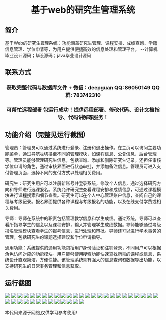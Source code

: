 <p><h1 align="center">基于web的研究生管理系统</h1></p>

## 简介
基于Web的研究生管理系统：功能涵盖研究生管理、课程安排、成绩查询、学籍信息管理、学位申请等，为用户提供便捷高效的信息处理和管理平台。    --计算机毕业设计源码；毕设源码；java毕业设计源码


## 联系方式
<p><h3 align="center">获取完整代码与数据库文件 + 微信：deepguan QQ: 86050149 QQ群: 783742310</h3></p>
<p><h3 align="center">可帮忙远程部署 包运行成功！提供远程部署、修改代码、设计文档指导、代码讲解等服务！</h3></p>

## 功能介绍（完整见运行截图）
管理员：管理员可以通过系统进行登录、注册和退出操作。在主页可以访问主要功能菜单，通过导航栏切换至不同的管理模块，如课程信息、公告信息、后台管理等。管理员能够管理研究生信息，包括查询、添加和删除研究生记录。还担任审核学位申请的角色，通过审核界面进行状态审批，并添加备注信息。管理员可进入支付管理页面，选择不同的支付方式以处理相关费用。

研究生：研究生用户可以注册新账号并登录系统，修改个人信息，通过选择研究方向和导师进行选课报名。系统允许研究生查看课程安排和成绩信息，可通过课程模块进行课程搜索和细节查看。研究生可以在个人中心管理账户信息，查阅自己的课程与考级记录。报名界面提供各种课程与考级报名的功能，以及在线支付学费或相关费用。

导师：导师在系统中的职责包括管理教学信息和学生成绩。通过系统，导师可以查看所指导学生的信息以及课程安排，输入并管理学生成绩数据。导师能够通过考级报名管理模块查看学生的报考信息，进行处理和审批。导师还可以进行学术事务的管理，包括研究生的课题选择建议和学位申请指导。

通用功能：系统提供的通用功能包括用户身份验证和注销登录，不同用户可以根据角色访问对应的功能模块。用户能够使用搜索功能快速查找所需的课程或信息，系统设计直观简洁，方便快捷。该管理系统具有强大的信息查询和数据导出功能，以支持研究生的日常事务管理和信息获取。


## 运行截图
![](img/001.jpg)
![](img/002.jpg)
![](img/003.jpg)
![](img/004.jpg)
![](img/005.jpg)
![](img/006.jpg)
![](img/007.jpg)
![](img/008.jpg)
![](img/009.jpg)
![](img/010.jpg)
![](img/011.jpg)
![](img/012.jpg)
![](img/013.jpg)
![](img/014.jpg)
![](img/015.jpg)
![](img/016.jpg)
![](img/017.jpg)
![](img/018.jpg)
![](img/019.jpg)
![](img/020.jpg)
![](img/021.jpg)
![](img/022.jpg)
![](img/023.jpg)
![](img/024.jpg)
![](img/025.jpg)
![](img/026.jpg)
![](img/027.jpg)
![](img/028.jpg)
![](img/029.jpg)
![](img/030.jpg)
![](img/031.jpg)
![](img/032.jpg)
![](img/033.jpg)
![](img/034.jpg)
![](img/035.jpg)
![](img/036.jpg)
![](img/037.jpg)
![](img/038.jpg)

<p>本代码来源于网络,仅供学习参考使用!</p>
